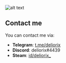 ![alt text][logo]

[logo]: https://i.imgur.com/PADaArg.png "logotype"

## Contact me
You can contact me via:
* **Telegram**: [t.me/deliorix](https://t.me/deliorix "t.me/deliorix")
* **Discord**: deliorix#4439
* **Steam**: [id/deliorix_](https://steamcommunity.com/id/deliorix_/ "id/deliorix_")
